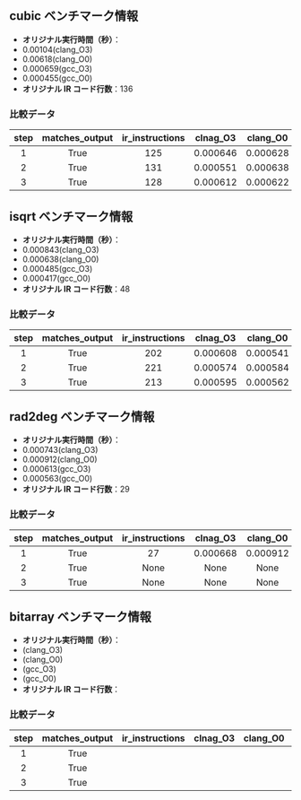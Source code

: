 ## cubic ベンチマーク情報

- **オリジナル実行時間（秒）**：
-  0.00104(clang_O3)
-  0.00618(clang_O0)
-  0.000659(gcc_O3)
-  0.000455(gcc_O0) 
- **オリジナル IR コード行数**：136

### 比較データ 

| step | matches_output | ir_instructions | clnag_O3 | clang_O0 |gcc_O3|gcc_O0|
|:----:|:--------------:|:---------------:|:--------------:|:----------:|:-----:|:----:|
| 1    | True           |     125    |  0.000646     |0.000628 |0.000659|0.000455|
| 2    | True           |     131      |    0.000551    |0.000638 |0.000469|0.000492|
| 3    | True           |     128   |0.000612|0.000622|0.000606|0.000545|

## isqrt ベンチマーク情報

- **オリジナル実行時間（秒）**：
-  0.000843(clang_O3)
-  0.000638(clang_O0)
-  0.000485(gcc_O3)
-  0.000417(gcc_O0) 
- **オリジナル IR コード行数**：48

### 比較データ 

| step | matches_output | ir_instructions | clnag_O3 | clang_O0 |gcc_O3|gcc_O0|
|:----:|:--------------:|:---------------:|:--------------:|:----------:|:-----:|:----:|
| 1    | True           |    202     |    0.000608   |0.000541 |0.000501|0.000417|
| 2    | True           |  221        |  0.000574      |0.000584 |0.000476|0.000444|
| 3    | True           |  213      |0.000595|0.000562|0.000394|0.000478|

## rad2deg ベンチマーク情報

- **オリジナル実行時間（秒）**：
-  0.000743(clang_O3)
-  0.000912(clang_O0)
-  0.000613(gcc_O3)
-  0.000563(gcc_O0) 
- **オリジナル IR コード行数**：29

### 比較データ 

| step | matches_output | ir_instructions | clnag_O3 | clang_O0 |gcc_O3|gcc_O0|
|:----:|:--------------:|:---------------:|:--------------:|:----------:|:-----:|:----:|
| 1    | True           |  27     | 0.000668      |0.000912 |0.000613|0.000563|
| 2    | True           | None         |  None    |None |0.000476|0.000412|
| 3    | True           |  None  |None|None|0.000429|0.000440|

## bitarray ベンチマーク情報

- **オリジナル実行時間（秒）**：
-  (clang_O3)
-  (clang_O0)
-  (gcc_O3)
-  (gcc_O0) 
- **オリジナル IR コード行数**：

### 比較データ 

| step | matches_output | ir_instructions | clnag_O3 | clang_O0 |gcc_O3|gcc_O0|
|:----:|:--------------:|:---------------:|:--------------:|:----------:|:-----:|:----:|
| 1    | True           |       |       | |||
| 2    | True           |          |      | |||
| 3    | True           |   |||||
